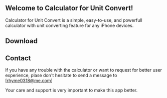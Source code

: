 ## Welcome to Calculator for Unit Convert!

Calculator for Unit Convert is a simple, easy-to-use, and powerfull calculator with unit converting feature for any iPhone devices.

## Download

## Contact

If you have any trouble with the calculator or want to request for better user experience, plase don't hesitate to send a message to [rhyme0318@me.com]

Your care and support is very important to make this app better.
